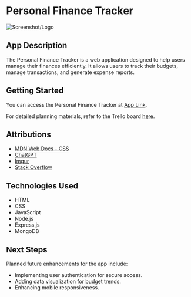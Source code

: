 # Personal Finance Tracker

![Screenshot/Logo](https://i.imgur.com/YKngYOt.png)

## App Description

The Personal Finance Tracker is a web application designed to help users manage their finances efficiently. It allows users to track their budgets, manage transactions, and generate expense reports.

## Getting Started

You can access the Personal Finance Tracker at [App Link](https://ifinance-8814863b8a85.herokuapp.com/).

For detailed planning materials, refer to the Trello board [here](https://trello.com/b/5zpODWPg/project-2).

## Attributions

- [MDN Web Docs - CSS](https://developer.mozilla.org/en-US/docs/Web/CSS)
- [ChatGPT](https://chatgpt.com/)
- [Imgur](https://imgur.com/)
- [Stack Overflow](https://stackoverflow.com/)

## Technologies Used

- HTML
- CSS
- JavaScript
- Node.js
- Express.js
- MongoDB

## Next Steps

Planned future enhancements for the app include:

- Implementing user authentication for secure access.
- Adding data visualization for budget trends.
- Enhancing mobile responsiveness.
